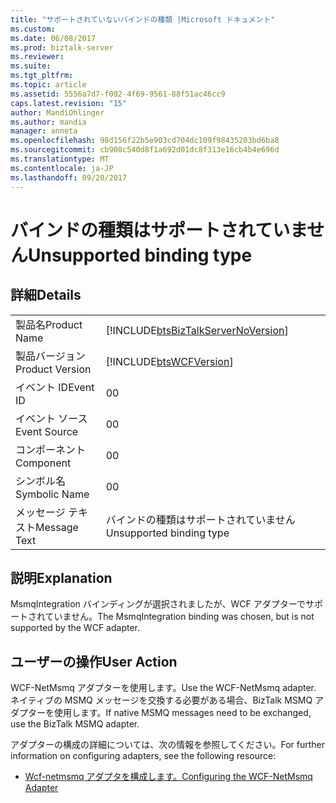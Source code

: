 ```yaml
---
title: "サポートされていないバインドの種類 |Microsoft ドキュメント"
ms.custom: 
ms.date: 06/08/2017
ms.prod: biztalk-server
ms.reviewer: 
ms.suite: 
ms.tgt_pltfrm: 
ms.topic: article
ms.assetid: 5556a7d7-f092-4f69-9561-88f51ac46cc9
caps.latest.revision: "15"
author: MandiOhlinger
ms.author: mandia
manager: anneta
ms.openlocfilehash: 98d156f22b5e903cd704dc109f98435203bd6ba8
ms.sourcegitcommit: cb908c540d8f1a692d01dc8f313e16cb4b4e696d
ms.translationtype: MT
ms.contentlocale: ja-JP
ms.lasthandoff: 09/20/2017
---
```

# <a name="unsupported-binding-type"></a><span data-ttu-id="e4717-102">バインドの種類はサポートされていません</span><span class="sxs-lookup"><span data-stu-id="e4717-102">Unsupported binding type</span></span>
## <a name="details"></a><span data-ttu-id="e4717-103">詳細</span><span class="sxs-lookup"><span data-stu-id="e4717-103">Details</span></span>  
  
|||  
|-|-|  
|<span data-ttu-id="e4717-104">製品名</span><span class="sxs-lookup"><span data-stu-id="e4717-104">Product Name</span></span>|[!INCLUDE[btsBizTalkServerNoVersion](../includes/btsbiztalkservernoversion-md.md)]|  
|<span data-ttu-id="e4717-105">製品バージョン</span><span class="sxs-lookup"><span data-stu-id="e4717-105">Product Version</span></span>|[!INCLUDE[btsWCFVersion](../includes/btswcfversion-md.md)]|  
|<span data-ttu-id="e4717-106">イベント ID</span><span class="sxs-lookup"><span data-stu-id="e4717-106">Event ID</span></span>|<span data-ttu-id="e4717-107">0</span><span class="sxs-lookup"><span data-stu-id="e4717-107">0</span></span>|  
|<span data-ttu-id="e4717-108">イベント ソース</span><span class="sxs-lookup"><span data-stu-id="e4717-108">Event Source</span></span>|<span data-ttu-id="e4717-109">0</span><span class="sxs-lookup"><span data-stu-id="e4717-109">0</span></span>|  
|<span data-ttu-id="e4717-110">コンポーネント</span><span class="sxs-lookup"><span data-stu-id="e4717-110">Component</span></span>|<span data-ttu-id="e4717-111">0</span><span class="sxs-lookup"><span data-stu-id="e4717-111">0</span></span>|  
|<span data-ttu-id="e4717-112">シンボル名</span><span class="sxs-lookup"><span data-stu-id="e4717-112">Symbolic Name</span></span>|<span data-ttu-id="e4717-113">0</span><span class="sxs-lookup"><span data-stu-id="e4717-113">0</span></span>|  
|<span data-ttu-id="e4717-114">メッセージ テキスト</span><span class="sxs-lookup"><span data-stu-id="e4717-114">Message Text</span></span>|<span data-ttu-id="e4717-115">バインドの種類はサポートされていません</span><span class="sxs-lookup"><span data-stu-id="e4717-115">Unsupported binding type</span></span>|  
  
## <a name="explanation"></a><span data-ttu-id="e4717-116">説明</span><span class="sxs-lookup"><span data-stu-id="e4717-116">Explanation</span></span>  
 <span data-ttu-id="e4717-117">MsmqIntegration バインディングが選択されましたが、WCF アダプターでサポートされていません。</span><span class="sxs-lookup"><span data-stu-id="e4717-117">The MsmqIntegration binding was chosen, but is not supported by the WCF adapter.</span></span>  
  
## <a name="user-action"></a><span data-ttu-id="e4717-118">ユーザーの操作</span><span class="sxs-lookup"><span data-stu-id="e4717-118">User Action</span></span>  
 <span data-ttu-id="e4717-119">WCF-NetMsmq アダプターを使用します。</span><span class="sxs-lookup"><span data-stu-id="e4717-119">Use the WCF-NetMsmq adapter.</span></span> <span data-ttu-id="e4717-120">ネイティブの MSMQ メッセージを交換する必要がある場合、BizTalk MSMQ アダプターを使用します。</span><span class="sxs-lookup"><span data-stu-id="e4717-120">If native MSMQ messages need to be exchanged, use the BizTalk MSMQ adapter.</span></span>  
  
 <span data-ttu-id="e4717-121">アダプターの構成の詳細については、次の情報を参照してください。</span><span class="sxs-lookup"><span data-stu-id="e4717-121">For further information on configuring adapters, see the following resource:</span></span>  
  
-   [<span data-ttu-id="e4717-122">Wcf-netmsmq アダプタを構成します。</span><span class="sxs-lookup"><span data-stu-id="e4717-122">Configuring the WCF-NetMsmq Adapter</span></span>](../core/configuring-the-wcf-netmsmq-adapter.md)